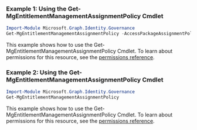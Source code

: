 ### Example 1: Using the Get-MgEntitlementManagementAssignmentPolicy Cmdlet
```powershell
Import-Module Microsoft.Graph.Identity.Governance
Get-MgEntitlementManagementAssignmentPolicy -AccessPackageAssignmentPolicyId $accessPackageAssignmentPolicyId
```
This example shows how to use the Get-MgEntitlementManagementAssignmentPolicy Cmdlet.
To learn about permissions for this resource, see the [permissions reference](/graph/permissions-reference).
### Example 2: Using the Get-MgEntitlementManagementAssignmentPolicy Cmdlet
```powershell
Import-Module Microsoft.Graph.Identity.Governance
Get-MgEntitlementManagementAssignmentPolicy
```
This example shows how to use the Get-MgEntitlementManagementAssignmentPolicy Cmdlet.
To learn about permissions for this resource, see the [permissions reference](/graph/permissions-reference).
